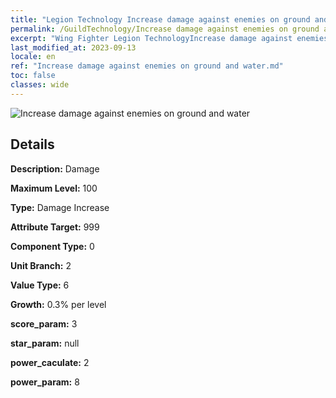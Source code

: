 ```yaml
---
title: "Legion Technology Increase damage against enemies on ground and water"
permalink: /GuildTechnology/Increase damage against enemies on ground and water/
excerpt: "Wing Fighter Legion TechnologyIncrease damage against enemies on ground and water"
last_modified_at: 2023-09-13
locale: en
ref: "Increase damage against enemies on ground and water.md"
toc: false
classes: wide
---
```



![Increase damage against enemies on ground and water](/images/guild_technology/guild_tech_icon_25.png)

## Details

  **Description:** Damage

  **Maximum Level:** 100

  **Type:** Damage Increase

  **Attribute Target:** 999

  **Component Type:** 0

  **Unit Branch:** 2

  **Value Type:** 6

  **Growth:** 0.3% per level

  **score_param:** 3

  **star_param:** null

  **power_caculate:** 2

  **power_param:** 8

